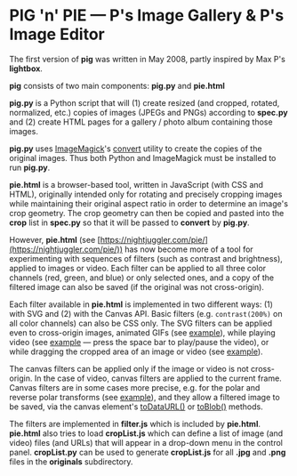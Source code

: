 # PIG 'n' PIE &mdash; P's Image Gallery &amp; P's Image Editor

The first version of **pig** was written in May 2008, partly inspired by Max P's **lightbox**.

**pig** consists of two main components: **pig.py** and **pie.html**

**pig.py** is a Python script that will (1) create resized (and
cropped, rotated, normalized, etc.) copies of images (JPEGs and PNGs)
according to **spec.py** and (2) create HTML pages for a gallery /
photo album containing those images.

**pig.py** uses [ImageMagick](https://www.imagemagick.org/)'s
[convert](https://www.imagemagick.org/script/convert.php) utility to
create the copies of the original images. Thus both Python and
ImageMagick must be installed to run **pig.py**.

**pie.html** is a browser-based tool, written in JavaScript (with CSS
and HTML), originally intended only for rotating and precisely
cropping images while maintaining their original aspect ratio in order
to determine an image's crop geometry. The crop geometry can then be
copied and pasted into the **crop** list in **spec.py** so that it
will be passed to **convert** by **pig.py**.

However, **pie.html** (see
[https://nightjuggler.com/pie/](https://nightjuggler.com/pie/)) has
now become more of a tool for experimenting with sequences of filters
(such as contrast and brightness), applied to images or video. Each
filter can be applied to all three color channels (red, green, and
blue) or only selected ones, and a copy of the filtered image can also
be saved (if the original was not cross-origin).

Each filter available in **pie.html** is implemented in two different ways:
(1) with SVG and (2) with the Canvas API.
Basic filters (e.g. ```contrast(200%)``` on all color channels) can also be CSS only.
The SVG filters can be applied even to cross-origin images, animated GIFs
(see [example](https://nightjuggler.com/pie/?f=contrast,rgb,200/polar/blur-x,gb,8,1/depolar&c=400x335+0+0&cors&i=https://media.giphy.com/media/F3Q638k5euONa/giphy.gif)),
while playing video
(see [example](https://nightjuggler.com/pie/?i=MountMuir.mp4&c=640x480+0+0&f=convolve,rgb,10)
&mdash; press the space bar to play/pause the video),
or while dragging the cropped area of an image or video
(see [example](https://nightjuggler.com/pie/?f=contrast,rgb,160/polar,rg&c=1500x1000+1450+1300)).

The canvas filters can be applied only if the image or video is not cross-origin.
In the case of video, canvas filters are applied to the current frame.
Canvas filters are in some cases more precise, e.g. for the polar and reverse polar transforms
(see [example](https://nightjuggler.com/pie/?f=contrast,gb,160/convolve,rgb,2,1/polar,rg/blur-x,gb,6,1/depolar&c=2010x1340+1200+1200&o)),
and they allow a filtered image to be saved, via the canvas element's
[toDataURL()](https://developer.mozilla.org/en-US/docs/Web/API/HTMLCanvasElement/toDataURL)
or [toBlob()](https://developer.mozilla.org/en-US/docs/Web/API/HTMLCanvasElement/toBlob)
methods.

The filters are implemented in **filter.js** which is included by
**pie.html**. **pie.html** also tries to load **cropList.js** which
can define a list of image (and video) files (and URLs) that will
appear in a drop-down menu in the control panel. **cropList.py** can
be used to generate **cropList.js** for all **.jpg** and **.png**
files in the **originals** subdirectory.
